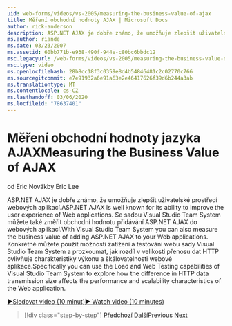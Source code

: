 ```yaml
---
uid: web-forms/videos/vs-2005/measuring-the-business-value-of-ajax
title: Měření obchodní hodnoty AJAX | Microsoft Docs
author: rick-anderson
description: ASP.NET AJAX je dobře známo, že umožňuje zlepšit uživatelské prostředí webových aplikací. Se sadou Visual Studio Team System můžete také měřit busine...
ms.author: riande
ms.date: 03/23/2007
ms.assetid: 60bb771b-e938-490f-944e-c80bc6bbdc12
msc.legacyurl: /web-forms/videos/vs-2005/measuring-the-business-value-of-ajax
msc.type: video
ms.openlocfilehash: 28b8cc18f3c0359e8d4b54846481c2c02770c766
ms.sourcegitcommit: e7e91932a6e91a63e2e46417626f39d6b244a3ab
ms.translationtype: MT
ms.contentlocale: cs-CZ
ms.lasthandoff: 03/06/2020
ms.locfileid: "78637401"
---
```

# <a name="measuring-the-business-value-of-ajax"></a><span data-ttu-id="45b97-104">Měření obchodní hodnoty jazyka AJAX</span><span class="sxs-lookup"><span data-stu-id="45b97-104">Measuring the Business Value of AJAX</span></span>

<span data-ttu-id="45b97-105">od Eric Novák</span><span class="sxs-lookup"><span data-stu-id="45b97-105">by Eric Lee</span></span>

<span data-ttu-id="45b97-106">ASP.NET AJAX je dobře známo, že umožňuje zlepšit uživatelské prostředí webových aplikací.</span><span class="sxs-lookup"><span data-stu-id="45b97-106">ASP.NET AJAX is well known for its ability to improve the user experience of Web applications.</span></span> <span data-ttu-id="45b97-107">Se sadou Visual Studio Team System můžete také změřit obchodní hodnotu přidávání ASP.NET AJAX do webových aplikací.</span><span class="sxs-lookup"><span data-stu-id="45b97-107">With Visual Studio Team System you can also measure the business value of adding ASP.NET AJAX to your Web applications.</span></span> <span data-ttu-id="45b97-108">Konkrétně můžete použít možnosti zatížení a testování webu sady Visual Studio Team System a prozkoumat, jak rozdíl v velikosti přenosu dat HTTP ovlivňuje charakteristiky výkonu a škálovatelnosti webové aplikace.</span><span class="sxs-lookup"><span data-stu-id="45b97-108">Specifically you can use the Load and Web Testing capabilities of Visual Studio Team System to explore how the difference in HTTP data transmission size affects the performance and scalability characteristics of the Web application.</span></span>

[<span data-ttu-id="45b97-109">&#9654;Sledovat video (10 minut)</span><span class="sxs-lookup"><span data-stu-id="45b97-109">&#9654; Watch video (10 minutes)</span></span>](https://channel9.msdn.com/Blogs/ASP-NET-Site-Videos/measuring-the-business-value-of-ajax)

> [!div class="step-by-step"]
> <span data-ttu-id="45b97-110">[Předchozí](introduction-to-managing-and-running-tests-with-team-system.md)
> [Další](code-coverage-of-automated-tests.md)</span><span class="sxs-lookup"><span data-stu-id="45b97-110">[Previous](introduction-to-managing-and-running-tests-with-team-system.md)
[Next](code-coverage-of-automated-tests.md)</span></span>
